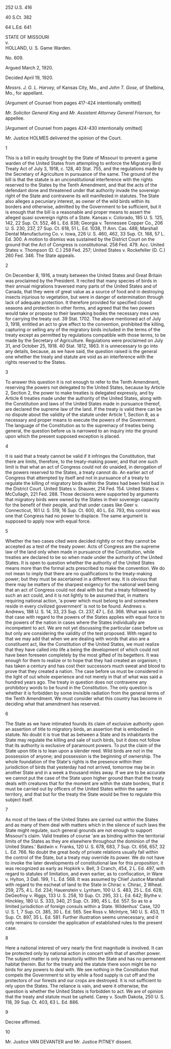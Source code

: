 252 U.S. 416

40 S.Ct. 382

64 L.Ed. 641

STATE OF MISSOURI  
v.  
HOLLAND, U. S. Game Warden.

No. 609.

Argued March 2, 1920.

Decided April 19, 1920.

_Messrs. J. G. L. Harvey,_ of Kansas City, Mo., and _John T. Gose,_ of
Shelbina, Mo., for appellant.

[Argument of Counsel from pages 417-424 intentionally omitted]

_Mr. Solicitor General King_ and _Mr. Assistant Attorney General Frierson,_
for appellee.

[Argument of Counsel from pages 424-430 intentionally omitted]

Mr. Justice HOLMES delivered the opinion of the Court.

1

This is a bill in equity brought by the State of Missouri to prevent a game
warden of the United States from attempting to enforce the Migratory Bird
Treaty Act of July 3, 1918, c. 128, 40 Stat. 755, and the regulations made by
the Secretary of Agriculture in pursuance of the same. The ground of the bill
is that the statute is an unconstitutional interference with the rights
reserved to the States by the Tenth Amendment, and that the acts of the
defendant done and threatened under that authority invade the sovereign right
of the State and contravene its will manifested in statutes. The State also
alleges a pecuniary interest, as owner of the wild birds within its borders
and otherwise, admitted by the Government to be sufficient, but it is enough
that the bill is a reasonable and proper means to assert the alleged quasi
sovereign rights of a State. Kansas v. Colorado, 185 U. S. 125, 142, 22 Sup.
Ct. 552, 46 L. Ed. 838; Georgia v. Tennessee Copper Co., 206 U. S. 230, 237,
27 Sup. Ct. 618, 51 L. Ed. 1038, 11 Ann. Cas. 488; Marshall Dental
Manufacturing Co. v. Iowa, 226 U. S. 460, 462, 33 Sup. Ct. 168, 57 L. Ed. 300.
A motion to dismiss was sustained by the District Court on the ground that the
Act of Congress is constitutional. 258 Fed. 479. Acc. United States v.
Thompson (D. C.) 258 Fed. 257; United States v. Rockefeller (D. C.) 260 Fed.
346. The State appeals.

2

On December 8, 1916, a treaty between the United States and Great Britain was
proclaimed by the President. It recited that many species of birds in their
annual migrations traversed many parts of the United States and of Canada,
that they were of great value as a source of food and in destroying insects
injurious to vegetation, but were in danger of extermination through lack of
adequate protection. It therefore provided for specified closed seasons and
protection in other forms, and agreed that the two powers would take or
propose to their lawmaking bodies the necessary mes ures for carrying the
treaty out. 39 Stat. 1702. The above mentioned act of July 3, 1918, entitled
an act to give effect to the convention, prohibited the killing, capturing or
selling any of the migratory birds included in the terms of the treaty except
as permitted by regulations compatible with those terms, to be made by the
Secretary of Agriculture. Regulations were proclaimed on July 31, and October
25, 1918. 40 Stat. 1812, 1863. It is unnecessary to go into any details,
because, as we have said, the question raised is the general one whether the
treaty and statute are void as an interference with the rights reserved to the
States.

3

To answer this question it is not enough to refer to the Tenth Amendment,
reserving the powers not delegated to the United States, because by Article 2,
Section 2, the power to make treaties is delegated expressly, and by Article 6
treaties made under the authority of the United States, along with the
Constitution and laws of the United States made in pursuance thereof, are
declared the supreme law of the land. If the treaty is valid there can be no
dispute about the validity of the statute under Article 1, Section 8, as a
necessary and proper means to execute the powers of the Government. The
language of the Constitution as to the supremacy of treaties being general,
the question before us is narrowed to an inquiry into the ground upon which
the present supposed exception is placed.

4

It is said that a treaty cannot be valid if it infringes the Constitution,
that there are limits, therefore, to the treaty-making power, and that one
such limit is that what an act of Congress could not do unaided, in derogation
of the powers reserved to the States, a treaty cannot do. An earlier act of
Congress that attempted by itself and not in pursuance of a treaty to regulate
the killing of migratory birds within the States had been held bad in the
District Court. United States v. Shauver, 214 Fed. 154. United States v.
McCullagh, 221 Fed. 288. Those decisions were supported by arguments that
migratory birds were owned by the States in their sovereign capacity for the
benefit of their people, and that under cases like Geer v. Connecticut, 161 U.
S. 519, 16 Sup. Ct. 600, 40 L. Ed. 793, this control was one that Congress had
no power to displace. The same argument is supposed to apply now with equal
force.

5

Whether the two cases cited were decided rightly or not they cannot be
accepted as a test of the treaty power. Acts of Congress are the supreme law
of the land only when made in pursuance of the Constitution, while treaties
are declared to be so when made under the authority of the United States. It
is open to question whether the authority of the United States means more than
the formal acts prescribed to make the convention. We do not mean to imply
that there are no qualifications to the treaty-making power; but they must be
ascertained in a different way. It is obvious that there may be matters of the
sharpest exigency for the national well being that an act of Congress could
not deal with but that a treaty followed by such an act could, and it is not
lightly to be assumed that, in matters requiring national action, 'a power
which must belong to and somewhere reside in every civilized government' is
not to be found. Andrews v. Andrews, 188 U. S. 14, 33, 23 Sup. Ct. 237, 47 L.
Ed. 366. What was said in that case with regard to the powers of the States
applies with equal force to the powers of the nation in cases where the States
individually are incompetent to act. We are not yet discussing the particular
case before us but only are considering the validity of the test proposed.
With regard to that we may add that when we are dealing with words that also
are a constituent act, like the Constitution of the United States, we must
realize that they have called into life a being the development of which could
not have been foreseen completely by the most gifted of its begetters. It was
enough for them to realize or to hope that they had created an organism; t has
taken a century and has cost their successors much sweat and blood to prove
that they created a nation. The case before us must be considered in the light
of out whole experience and not merely in that of what was said a hundred
years ago. The treaty in question does not contravene any prohibitory words to
be found in the Constitution. The only question is whether it is forbidden by
some invisible radiation from the general terms of the Tenth Amendment. We
must consider what this country has become in deciding what that amendment has
reserved.

6

The State as we have intimated founds its claim of exclusive authority upon an
assertion of title to migratory birds, an assertion that is embodied in
statute. No doubt it is true that as between a State and its inhabitants the
State may regulate the killing and sale of such birds, but it does not follow
that its authority is exclusive of paramount powers. To put the claim of the
State upon title is to lean upon a slender reed. Wild birds are not in the
possession of anyone; and possession is the beginning of ownership. The whole
foundation of the State's rights is the presence within their jurisdiction of
birds that yesterday had not arrived, tomorrow may be in another State and in
a week a thousand miles away. If we are to be accurate we cannot put the case
of the State upon higher ground than that the treaty deals with creatures that
for the moment are within the state borders, that it must be carried out by
officers of the United States within the same territory, and that but for the
treaty the State would be free to regulate this subject itself.

7

As most of the laws of the United States are carried out within the States and
as many of them deal with matters which in the silence of such laws the State
might regulate, such general grounds are not enough to support Missouri's
claim. Valid treaties of course 'are as binding within the territorial limits
of the States as they are elsewhere throughout the dominion of the United
States.' Baldwin v. Franks, 120 U. S. 678, 683, 7 Sup. Ct. 656, 657, 32 L. Ed.
766. No doubt the great body of private relations usually fall within the
control of the State, but a treaty may override its power. We do not have to
invoke the later developments of constitutional law for this proposition; it
was recognized as early as Hopkirk v. Bell, 3 Cranch, 454, 2 L. Ed. 497, with
regard to statutes of limitation, and even earlier, as to confiscation, in
Ware v. Hylton, 3 Dall. 199, 1 L. Ed. 568. It was assumed by Chief Justice
Marshall with regard to the escheat of land to the State in Chirac v. Chirac,
2 Wheat. 259, 275, 4 L. Ed. 234; Hauenstein v. Lynham, 100 U. S. 483, 25 L.
Ed. 628; DeGeofroy v. Riggs, 133 U. S. 258, 10 Sup. Ct. 295, 33 L. Ed. 642;
Blythe v. Hinckley, 180 U. S. 333, 340, 21 Sup. Ct. 390, 45 L. Ed. 557. So as
to a limited jurisdiction of foreign consuls within a State. Wildenhus' Case,
120 U. S. 1, 7 Sup. Ct. 385, 30 L. Ed. 565. See Ross v. McIntyre, 140 U. S.
453, 11 Sup. Ct. 897, 35 L. Ed. 581. Further illustration seems unnecessary,
and it only remains to consider the application of established rules to the
present case.

8

Here a national interest of very nearly the first magnitude is involved. It
can be protected only by national action in concert with that of another
power. The subject matter is only transitorily within the State and has no
permanent habitat therein. But for the treaty and the statute there soon might
be no birds for any powers to deal with. We see nothing in the Constitution
that compels the Government to sit by while a food supply is cut off and the
protectors of our forests and our crops are destroyed. It is not sufficient to
rely upon the States. The reliance is vain, and were it otherwise, the
question is whether the United States is forbidden to act. We are of opinion
that the treaty and statute must be upheld. Carey v. South Dakota, 250 U. S.
118, 39 Sup. Ct. 403, 63 L. Ed. 886.

9

Decree affirmed.

10

Mr. Justice VAN DEVANTER and Mr. Justice PITNEY dissent.

